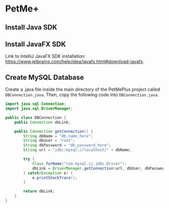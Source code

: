 # PetMe+

## Install Java SDK

## Install JavaFX SDK
Link to IntelliJ JavaFX SDK installation: 
<https://www.jetbrains.com/help/idea/javafx.html#download-javafx>.

## Create MySQL Database
Create a .java file inside the main directory of the PetMePlus project called 
```DBConnection.java```. Then, copy the following code into ```DBConnection.java```.

```java
import java.sql.Connection;
import java.sql.DriverManager;

public class DBConnection {
    public Connection dbLink;

    public Connection getConnection() {
        String dbName = "db_name_here";
        String dbUser = "root";
        String dbPassword = "db_password_here";
        String url = "jdbc:mysql://localhost/" + dbName;

        try {
            Class.forName("com.mysql.cj.jdbc.Driver");
            dbLink = DriverManager.getConnection(url, dbUser, dbPassword);
        } catch(Exception e) {
            e.printStackTrace();
        }

        return dbLink;
    }
}
```